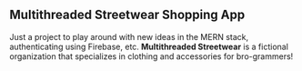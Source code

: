 ## Multithreaded Streetwear Shopping App
Just a project to play around with new ideas in the MERN stack, authenticating using Firebase, etc.
**Multithreaded Streetwear** is a fictional organization that specializes in clothing and accessories for bro-grammers!
